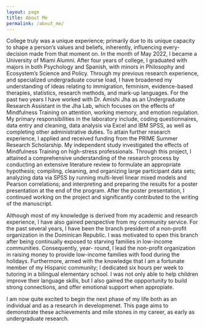 ```yaml
---
layout: page
title: About Me
permalink: /about_me/
---
```


College truly was a unique experience; primarily due to its unique capacity to shape a person’s values and beliefs, inherently, influencing every-decision made from that moment on. In the month of May 2022, I became a University of Miami Alumni. After four years of college, I graduated with majors in both Psychology and Spanish, with minors in Philosophy and Ecosystem’s Science and Policy. Through my previous research experience, and specialized undergraduate course load, I have broadened my understanding of ideas relating to immigration, feminism, evidence-based therapies, statistics, research methods, and mark-up languages. For the past two years I have worked with Dr. Amishi Jha as an Undergraduate Research Assistant in the Jha Lab, which focuses on the effects of Mindfulness Training on attention, working memory, and emotion regulation. My primary responsibilities in the laboratory include, coding questionnaires, data entry and cleaning, data analysis via Excel and IBM SPSS, as well as completing other administrative duties. To attain further research experience, I applied and received funding from the PRIME Summer Research Scholarship. My independent study investigated the effects of Mindfulness Training on high-stress professionals. Through this project, I attained a comprehensive understanding of the research process by conducting an extensive literature review to formulate an appropriate hypothesis; compiling, cleaning, and organizing large participant data sets; analyzing data via SPSS by running multi-level linear mixed models and Pearson correlations; and interpreting and preparing the results for a poster presentation at the end of the program. After the poster presentation, I continued working on the project and significantly contributed to the writing of the manuscript. 

Although most of my knowledge is derived from my academic and research experience, I have also gained perspective from my community service. For the past several years, I have been the branch president of a non-profit organization in the Dominican Republic. I was motivated to open this branch after being continually exposed to starving families in low-income communities. Consequently, year- round, I lead the non-profit organization in raising money to provide low-income families with food during the holidays. Furthermore, armed with the knowledge that I am a fortunate member of my Hispanic community; I dedicated six hours per week to tutoring in a bilingual elementary school. I was not only able to help children improve their language skills, but I also gained the oppportunity to build strong connections, and offer emotional support when appropiate. 

I am now quite excited to begin the next phase of my life both as an individual and as a research in developmenet. This page aims to demonstrate these achievements and mile stones in my career, as early as undergraduate research. 

